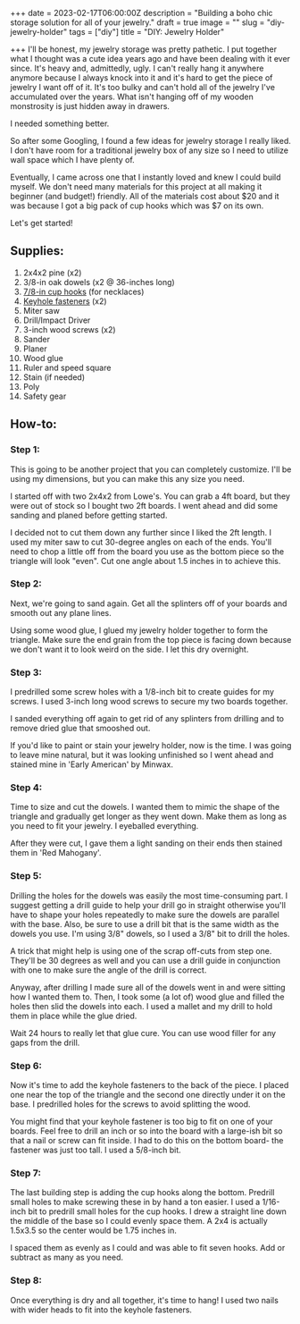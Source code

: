 +++
date = 2023-02-17T06:00:00Z
description = "Building a boho chic storage solution for all of your jewelry."
draft = true
image = ""
slug = "diy-jewelry-holder"
tags = ["diy"]
title = "DIY: Jewelry Holder"

+++
I'll be honest, my jewelry storage was pretty pathetic. I put together what I thought was a cute idea years ago and have been dealing with it ever since. It's heavy and, admittedly, ugly. I can't really hang it anywhere anymore because I always knock into it and it's hard to get the piece of jewelry I want off of it. It's too bulky and can't hold all of the jewelry I've accumulated over the years. What isn't hanging off of my wooden monstrosity is just hidden away in drawers.

I needed something better.

So after some Googling, I found a few ideas for jewelry storage I really liked. I don't have room for a traditional jewelry box of any size so I need to utilize wall space which I have plenty of.

Eventually, I came across one that I instantly loved and knew I could build myself. We don't need many materials for this project at all making it beginner (and budget!) friendly. All of the materials cost about $20 and it was because I got a big pack of cup hooks which was $7 on its own.

Let's get started!

## Supplies:

 1. 2x4x2 pine (x2)
 2. 3/8-in oak dowels (x2 @ 36-inches long)
 3. [7/8-in cup hooks](https://amzn.to/3Iu8Gv1) (for necklaces)
 4. [Keyhole fasteners](https://amzn.to/3k0qSDd) (x2)
 5. Miter saw
 6. Drill/Impact Driver
 7. 3-inch wood screws (x2)
 8. Sander
 9. Planer
10. Wood glue
11. Ruler and speed square
12. Stain (if needed)
13. Poly
14. Safety gear

## How-to:

### Step 1:

This is going to be another project that you can completely customize. I'll be using my dimensions, but you can make this any size you need.

I started off with two 2x4x2 from Lowe's. You can grab a 4ft board, but they were out of stock so I bought two 2ft boards. I went ahead and did some sanding and planed before getting started.

I decided not to cut them down any further since I liked the 2ft length. I used my miter saw to cut 30-degree angles on each of the ends. You'll need to chop a little off from the board you use as the bottom piece so the triangle will look "even". Cut one angle about 1.5 inches in to achieve this.

### Step 2:

Next, we're going to sand again. Get all the splinters off of your boards and smooth out any plane lines.

Using some wood glue, I glued my jewelry holder together to form the triangle. Make sure the end grain from the top piece is facing down because we don't want it to look weird on the side. I let this dry overnight.

### Step 3:

I predrilled some screw holes with a 1/8-inch bit to create guides for my screws. I used 3-inch long wood screws to secure my two boards together.

I sanded everything off again to get rid of any splinters from drilling and to remove dried glue that smooshed out.

If you'd like to paint or stain your jewelry holder, now is the time. I was going to leave mine natural, but it was looking unfinished so I went ahead and stained mine in 'Early American' by Minwax.

### Step 4:

Time to size and cut the dowels. I wanted them to mimic the shape of the triangle and gradually get longer as they went down. Make them as long as you need to fit your jewelry. I eyeballed everything.

After they were cut, I gave them a light sanding on their ends then stained them in 'Red Mahogany'.

### Step 5:

Drilling the holes for the dowels was easily the most time-consuming part. I suggest getting a drill guide to help your drill go in straight otherwise you'll have to shape your holes repeatedly to make sure the dowels are parallel with the base. Also, be sure to use a drill bit that is the same width as the dowels you use. I'm using 3/8" dowels, so I used a 3/8" bit to drill the holes.

A trick that might help is using one of the scrap off-cuts from step one. They'll be 30 degrees as well and you can use a drill guide in conjunction with one to make sure the angle of the drill is correct.

Anyway, after drilling I made sure all of the dowels went in and were sitting how I wanted them to. Then, I took some (a lot of) wood glue and filled the holes then slid the dowels into each. I used a mallet and my drill to hold them in place while the glue dried.

Wait 24 hours to really let that glue cure. You can use wood filler for any gaps from the drill.

### Step 6:

Now it's time to add the keyhole fasteners to the back of the piece. I placed one near the top of the triangle and the second one directly under it on the base. I predrilled holes for the screws to avoid splitting the wood.

You might find that your keyhole fastener is too big to fit on one of your boards. Feel free to drill an inch or so into the board with a large-ish bit so that a nail or screw can fit inside. I had to do this on the bottom board- the fastener was just too tall. I used a 5/8-inch bit.

### Step 7:

The last building step is adding the cup hooks along the bottom. Predrill small holes to make screwing these in by hand a ton easier. I used a 1/16-inch bit to predrill small holes for the cup hooks. I drew a straight line down the middle of the base so I could evenly space them. A 2x4 is actually 1.5x3.5 so the center would be 1.75 inches in.

I spaced them as evenly as I could and was able to fit seven hooks. Add or subtract as many as you need.

### Step 8:

Once everything is dry and all together, it's time to hang! I used two nails with wider heads to fit into the keyhole fasteners.